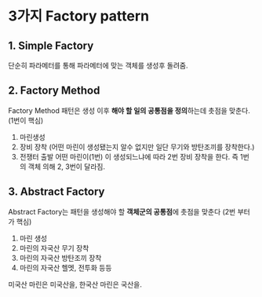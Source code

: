 # 3가지 Factory pattern

## 1. Simple Factory
단순히 파라메터를 통해 파라메터에 맞는 객체를 생성후 돌려줌.
## 2. Factory Method
Factory Method 패턴은 생성 이후 **해야 할 일의 공통점을 정의**하는데 촛점을 맞춘다. (1번이 핵심)
1. 마린생성
2. 장비 장착 (어떤 마린이 생성됐는지 알수 없지만 일단 무기와 방탄조끼를 장착한다.)
3. 전쟁터 출발
어떤 마린이(1번) 이 생성되느냐에 따라 2번 장비 장착을 한다. 즉 1번의 객체 의해 2, 3번이 달라짐.

## 3. Abstract Factory
Abstract Factory는 패턴을 생성해야 할 **객체군의 공통점**에 촛점을 맞춘다 (2번 부터가 핵심)
1. 마린 생성
2. 마린의 자국산 무기 장착
3. 마린의 자국산 방탄조끼 장착
4. 마린의 자국산 헬멧, 전투화 등등

미국산 마린은 미국산을, 한국산 마린은 국산을.

